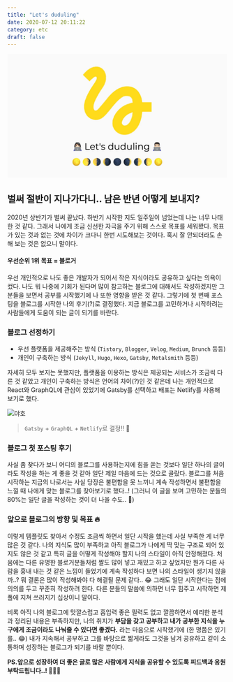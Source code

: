 ```yaml
---
title: "Let's duduling"
date: 2020-07-12 20:11:22
category: etc
draft: false
---
```


![](./images/lets-duduling_cover.jpg)

## 벌써 절반이 지나가다니.. 남은 반년 어떻게 보내지?

2020년 상반기가 벌써 끝났다. 하반기 시작한 지도 일주일이 넘었는데 나는 너무 나태한 것 같다. 그래서 나에게 조금 신선한 자극을 주기 위해 스스로 목표를 세워봤다. 목표가 있는 것과 없는 것에 차이가 크다니 한번 시도해보는 것이다. 혹시 잘 안되더라도 손해 보는 것은 없으니 말이다.

#### 우선순위 1위 목표 = 블로거

우선 개인적으로 나도 좋은 개발자가 되어서 작은 지식이라도 공유하고 싶다는 의욕이 컸다. 나도 뭐 나중에 기회가 된다며 많이 참고하는 블로그에 대해서도 작성하겠지만 그분들을 보면서 공부를 시작했기에 나 또한 영향을 받은 것 같다. 그렇기에 첫 번째 포스팅을 블로그를 시작한 나의 후기(?)로 결정했다. 지금 블로그를 고민하거나 시작하려는 사람들에게 도움이 되는 글이 되기를 바란다.

### 블로그 선정하기

- 우선 플랫폼을 제공해주는 방식 (`Tistory`, `Blogger`, `Velog`, `Medium`, `Brunch` 등등)
- 개인이 구축하는 방식 (`Jekyll`, `Hugo`, `Hexo`, `Gatsby`, `Metalsmith` 등등)

자세히 모두 보지는 못했지만, 플랫폼을 이용하는 방식은 제공되는 서비스가 조금씩 다른 것 같았고 개인이 구축하는 방식은 언어의 차이(?)인 것 같은데 나는 개인적으로 React와 GraphQL에 관심이 있었기에 Gatsby를 선택하고 배포는 Netlify를 사용해 보기로 했다.

![야호](https://drive.google.com/uc?id=1PU-ZhbwtaSTCn5WxwWAaiZI8KXvgcU4Q)

> `Gatsby` + `GraphQL` + `Netlify`로 결정!! 🎉

### 블로그 첫 포스팅 후기

사실 좀 찾다가 보니 어디의 블로그를 사용하는지에 힘을 쏟는 것보다 일단 하나의 글이라도 작성을 하는 게 좋을 것 같아 일단 제일 마음에 드는 것으로 골랐다. 블로그를 처음 시작하는 지금의 나로서는 사실 당장은 불편함을 못 느끼니 계속 작성하면서 불편함을 느낄 때 나에게 맞는 블로그를 찾아보기로 했다..! (그러니 이 글을 보며 고민하는 분들의 80%는 일단 글을 작성하는 것이 더 나을 수도.. 🤔)

### 앞으로 블로그의 방향 및 목표 🔥

이렇게 템플릿도 찾아서 수정도 조금씩 하면서 일단 시작을 했는데 사실 부족한 게 너무 많은 것 같다. 나의 지식도 많이 부족하고 아직 블로그가 나에게 딱 맞는 구조로 되어 있지도 않은 것 같고 특히 글을 어떻게 작성해야 할지 나의 스타일이 아직 안정해졌다. 처음에는 다른 유명한 블로거분들처럼 짤도 많이 넣고 재밌고 하고 싶었지만 뭔가 다른 사람을 흉내 내는 것 같은 느낌이 들었기에 계속 작성하다 보면 나의 스타일이 생기지 않을까..? 뭐 결론은 많이 작성해봐야 다 해결될 문제 같다.. 😂 그래도 일단 시작한다는 점에 의의를 두고 꾸준히 작성하려 한다. 다른 분들의 말씀에 의하면 너무 힘주고 시작하면 제풀에 지쳐 쓰러지기 십상이니 말이다.

비록 아직 나의 블로그에 맛깔스럽고 흡입력 좋은 필력도 없고 깔끔하면서 예리한 분석과 정리된 내용은 부족하지만, 나의 취지가 **부담을 갖고 공부하고 내가 공부한 지식을 누구에게 조금이라도 나눠줄 수 있다면 좋겠다.** 라는 마음으로 시작했기에 (한 명쯤은 있기를.. 😂) 내가 지속해서 공부하고 그를 바탕으로 짧게라도 그것을 남겨 공유하고 같이 소통하며 성장하는 블로그가 되기를 바랄 뿐이다.

**PS.앞으로 성장하여 더 좋은 글로 많은 사람에게 지식을 공유할 수 있도록 피드백과 응원 부탁드립니다..! 👨🏻‍💻**
